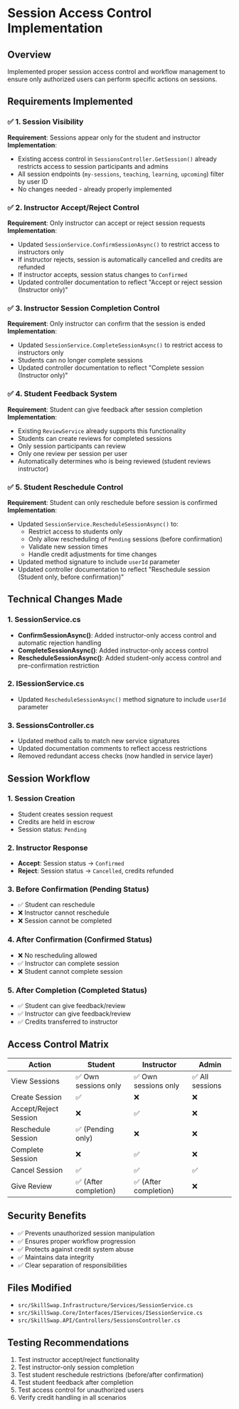 # Session Access Control Implementation

## Overview
Implemented proper session access control and workflow management to ensure only authorized users can perform specific actions on sessions.

## Requirements Implemented

### ✅ 1. Session Visibility
**Requirement**: Sessions appear only for the student and instructor
**Implementation**: 
- Existing access control in `SessionsController.GetSession()` already restricts access to session participants and admins
- All session endpoints (`my-sessions`, `teaching`, `learning`, `upcoming`) filter by user ID
- No changes needed - already properly implemented

### ✅ 2. Instructor Accept/Reject Control
**Requirement**: Only instructor can accept or reject session requests
**Implementation**:
- Updated `SessionService.ConfirmSessionAsync()` to restrict access to instructors only
- If instructor rejects, session is automatically cancelled and credits are refunded
- If instructor accepts, session status changes to `Confirmed`
- Updated controller documentation to reflect "Accept or reject session (Instructor only)"

### ✅ 3. Instructor Session Completion Control
**Requirement**: Only instructor can confirm that the session is ended
**Implementation**:
- Updated `SessionService.CompleteSessionAsync()` to restrict access to instructors only
- Students can no longer complete sessions
- Updated controller documentation to reflect "Complete session (Instructor only)"

### ✅ 4. Student Feedback System
**Requirement**: Student can give feedback after session completion
**Implementation**:
- Existing `ReviewService` already supports this functionality
- Students can create reviews for completed sessions
- Only session participants can review
- Only one review per session per user
- Automatically determines who is being reviewed (student reviews instructor)

### ✅ 5. Student Reschedule Control
**Requirement**: Student can only reschedule before session is confirmed
**Implementation**:
- Updated `SessionService.RescheduleSessionAsync()` to:
  - Restrict access to students only
  - Only allow rescheduling of `Pending` sessions (before confirmation)
  - Validate new session times
  - Handle credit adjustments for time changes
- Updated method signature to include `userId` parameter
- Updated controller documentation to reflect "Reschedule session (Student only, before confirmation)"

## Technical Changes Made

### 1. **SessionService.cs**
- **ConfirmSessionAsync()**: Added instructor-only access control and automatic rejection handling
- **CompleteSessionAsync()**: Added instructor-only access control
- **RescheduleSessionAsync()**: Added student-only access control and pre-confirmation restriction

### 2. **ISessionService.cs**
- Updated `RescheduleSessionAsync()` method signature to include `userId` parameter

### 3. **SessionsController.cs**
- Updated method calls to match new service signatures
- Updated documentation comments to reflect access restrictions
- Removed redundant access checks (now handled in service layer)

## Session Workflow

### 1. **Session Creation**
- Student creates session request
- Credits are held in escrow
- Session status: `Pending`

### 2. **Instructor Response**
- **Accept**: Session status → `Confirmed`
- **Reject**: Session status → `Cancelled`, credits refunded

### 3. **Before Confirmation (Pending Status)**
- ✅ Student can reschedule
- ❌ Instructor cannot reschedule
- ❌ Session cannot be completed

### 4. **After Confirmation (Confirmed Status)**
- ❌ No rescheduling allowed
- ✅ Instructor can complete session
- ❌ Student cannot complete session

### 5. **After Completion (Completed Status)**
- ✅ Student can give feedback/review
- ✅ Instructor can give feedback/review
- ✅ Credits transferred to instructor

## Access Control Matrix

| Action | Student | Instructor | Admin |
|--------|---------|------------|-------|
| View Sessions | ✅ Own sessions only | ✅ Own sessions only | ✅ All sessions |
| Create Session | ✅ | ❌ | ❌ |
| Accept/Reject Session | ❌ | ✅ | ❌ |
| Reschedule Session | ✅ (Pending only) | ❌ | ❌ |
| Complete Session | ❌ | ✅ | ❌ |
| Cancel Session | ✅ | ✅ | ✅ |
| Give Review | ✅ (After completion) | ✅ (After completion) | ❌ |

## Security Benefits
- ✅ Prevents unauthorized session manipulation
- ✅ Ensures proper workflow progression
- ✅ Protects against credit system abuse
- ✅ Maintains data integrity
- ✅ Clear separation of responsibilities

## Files Modified
- `src/SkillSwap.Infrastructure/Services/SessionService.cs`
- `src/SkillSwap.Core/Interfaces/IServices/ISessionService.cs`
- `src/SkillSwap.API/Controllers/SessionsController.cs`

## Testing Recommendations
1. Test instructor accept/reject functionality
2. Test instructor-only session completion
3. Test student reschedule restrictions (before/after confirmation)
4. Test student feedback after completion
5. Test access control for unauthorized users
6. Verify credit handling in all scenarios
